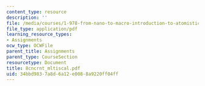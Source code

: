 ```yaml
---
content_type: resource
description: ''
file: /media/courses/1-978-from-nano-to-macro-introduction-to-atomistic-modeling-techniques-january-iap-2007/34bbd9837a8d6a12e0088a9220ff04ff_8cncrnt_mltiscal.pdf
file_type: application/pdf
learning_resource_types:
- Assignments
ocw_type: OCWFile
parent_title: Assignments
parent_type: CourseSection
resourcetype: Document
title: 8cncrnt_mltiscal.pdf
uid: 34bbd983-7a8d-6a12-e008-8a9220ff04ff
---
```

